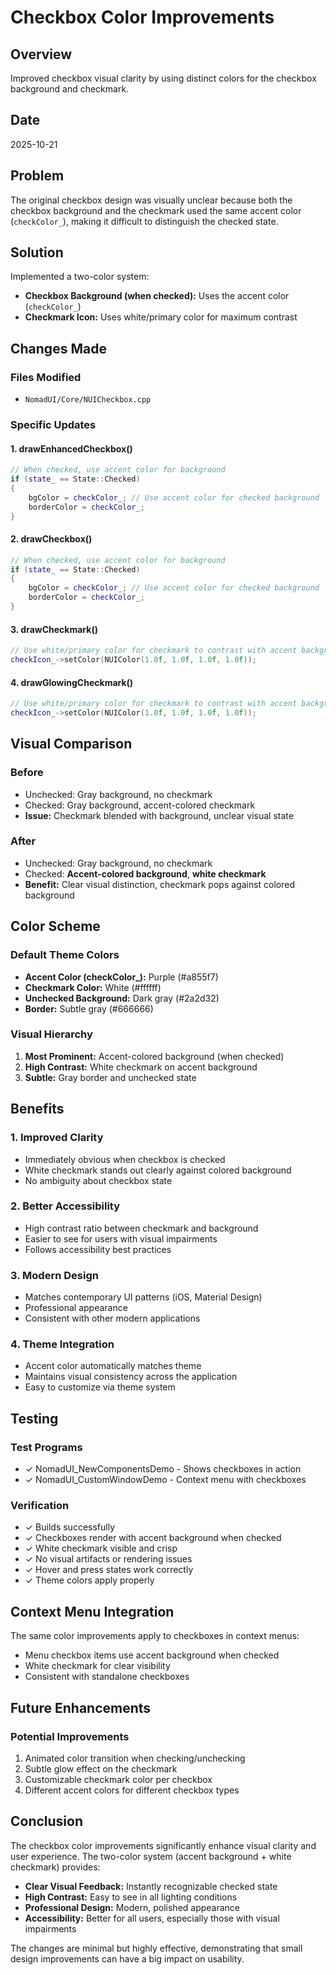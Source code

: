 # Checkbox Color Improvements

## Overview
Improved checkbox visual clarity by using distinct colors for the checkbox background and checkmark.

## Date
2025-10-21

## Problem
The original checkbox design was visually unclear because both the checkbox background and the checkmark used the same accent color (`checkColor_`), making it difficult to distinguish the checked state.

## Solution
Implemented a two-color system:
- **Checkbox Background (when checked):** Uses the accent color (`checkColor_`)
- **Checkmark Icon:** Uses white/primary color for maximum contrast

## Changes Made

### Files Modified
- `NomadUI/Core/NUICheckbox.cpp`

### Specific Updates

#### 1. drawEnhancedCheckbox()
```cpp
// When checked, use accent color for background
if (state_ == State::Checked)
{
    bgColor = checkColor_; // Use accent color for checked background
    borderColor = checkColor_;
}
```

#### 2. drawCheckbox()
```cpp
// When checked, use accent color for background
if (state_ == State::Checked)
{
    bgColor = checkColor_; // Use accent color for checked background
    borderColor = checkColor_;
}
```

#### 3. drawCheckmark()
```cpp
// Use white/primary color for checkmark to contrast with accent background
checkIcon_->setColor(NUIColor(1.0f, 1.0f, 1.0f, 1.0f));
```

#### 4. drawGlowingCheckmark()
```cpp
// Use white/primary color for checkmark to contrast with accent background
checkIcon_->setColor(NUIColor(1.0f, 1.0f, 1.0f, 1.0f));
```

## Visual Comparison

### Before
- Unchecked: Gray background, no checkmark
- Checked: Gray background, accent-colored checkmark
- **Issue:** Checkmark blended with background, unclear visual state

### After
- Unchecked: Gray background, no checkmark
- Checked: **Accent-colored background**, **white checkmark**
- **Benefit:** Clear visual distinction, checkmark pops against colored background

## Color Scheme

### Default Theme Colors
- **Accent Color (checkColor_):** Purple (#a855f7)
- **Checkmark Color:** White (#ffffff)
- **Unchecked Background:** Dark gray (#2a2d32)
- **Border:** Subtle gray (#666666)

### Visual Hierarchy
1. **Most Prominent:** Accent-colored background (when checked)
2. **High Contrast:** White checkmark on accent background
3. **Subtle:** Gray border and unchecked state

## Benefits

### 1. Improved Clarity
- Immediately obvious when checkbox is checked
- White checkmark stands out clearly against colored background
- No ambiguity about checkbox state

### 2. Better Accessibility
- High contrast ratio between checkmark and background
- Easier to see for users with visual impairments
- Follows accessibility best practices

### 3. Modern Design
- Matches contemporary UI patterns (iOS, Material Design)
- Professional appearance
- Consistent with other modern applications

### 4. Theme Integration
- Accent color automatically matches theme
- Maintains visual consistency across the application
- Easy to customize via theme system

## Testing

### Test Programs
- ✓ NomadUI_NewComponentsDemo - Shows checkboxes in action
- ✓ NomadUI_CustomWindowDemo - Context menu with checkboxes

### Verification
- ✓ Builds successfully
- ✓ Checkboxes render with accent background when checked
- ✓ White checkmark visible and crisp
- ✓ No visual artifacts or rendering issues
- ✓ Hover and press states work correctly
- ✓ Theme colors apply properly

## Context Menu Integration

The same color improvements apply to checkboxes in context menus:
- Menu checkbox items use accent background when checked
- White checkmark for clear visibility
- Consistent with standalone checkboxes

## Future Enhancements

### Potential Improvements
1. Animated color transition when checking/unchecking
2. Subtle glow effect on the checkmark
3. Customizable checkmark color per checkbox
4. Different accent colors for different checkbox types

## Conclusion

The checkbox color improvements significantly enhance visual clarity and user experience. The two-color system (accent background + white checkmark) provides:

- **Clear Visual Feedback:** Instantly recognizable checked state
- **High Contrast:** Easy to see in all lighting conditions
- **Professional Design:** Modern, polished appearance
- **Accessibility:** Better for all users, especially those with visual impairments

The changes are minimal but highly effective, demonstrating that small design improvements can have a big impact on usability.

